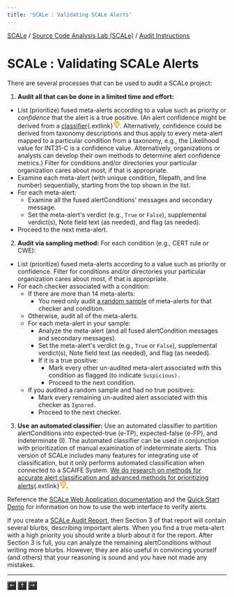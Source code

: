 ```yaml
---
title: 'SCALe : Validating SCALe Alerts'
---
```

[SCALe](index.md) / [Source Code Analysis Lab (SCALe)](Welcome.md) / [Audit Instructions](Audit-Instructions.md)
<!-- <legal> -->
<!-- SCALe version r.6.2.2.2.A -->
<!--  -->
<!-- Copyright 2020 Carnegie Mellon University. -->
<!--  -->
<!-- NO WARRANTY. THIS CARNEGIE MELLON UNIVERSITY AND SOFTWARE ENGINEERING -->
<!-- INSTITUTE MATERIAL IS FURNISHED ON AN "AS-IS" BASIS. CARNEGIE MELLON -->
<!-- UNIVERSITY MAKES NO WARRANTIES OF ANY KIND, EITHER EXPRESSED OR -->
<!-- IMPLIED, AS TO ANY MATTER INCLUDING, BUT NOT LIMITED TO, WARRANTY OF -->
<!-- FITNESS FOR PURPOSE OR MERCHANTABILITY, EXCLUSIVITY, OR RESULTS -->
<!-- OBTAINED FROM USE OF THE MATERIAL. CARNEGIE MELLON UNIVERSITY DOES NOT -->
<!-- MAKE ANY WARRANTY OF ANY KIND WITH RESPECT TO FREEDOM FROM PATENT, -->
<!-- TRADEMARK, OR COPYRIGHT INFRINGEMENT. -->
<!--  -->
<!-- Released under a MIT (SEI)-style license, please see COPYRIGHT file or -->
<!-- contact permission@sei.cmu.edu for full terms. -->
<!--  -->
<!-- [DISTRIBUTION STATEMENT A] This material has been approved for public -->
<!-- release and unlimited distribution.  Please see Copyright notice for -->
<!-- non-US Government use and distribution. -->
<!--  -->
<!-- DM19-1274 -->
<!-- </legal> -->

SCALe : Validating SCALe Alerts
================================

There are several processes that can  be used to audit a SCALe project:

1. **Audit all that can be done in a limited time and effort:**

-   List (prioritize) fused meta-alerts according to a value such as
    priority or *confidence* that the alert is a true positive. (An
    alert confidence might be derived from a
    [classifier](https://insights.sei.cmu.edu/sei_blog/static-analysis-alert-classification-and-prioritization/){.extlink}![(lightbulb)](images/icons/emoticons/lightbulb_on.png).
    Alternatively, confidence could be derived from taxonomy
    descriptions and thus apply to every meta-alert mapped to a
    particular condition from a taxonomy, e.g., the Likelihood value for
    INT31-C is a confidence value. Alternatively, organizations or
    analysts can develop their own methods to determine alert confidence
    metrics.) Filter for conditions and/or directories your particular
    organization cares about most, if that is appropriate.
-   Examine each meta-alert (with unique condition, filepath, and line
    number) sequentially, starting from the top shown in the list.
-   For each meta-alert:
    -   Examine all the fused alertConditions' messages and secondary message.
    -   Set the meta-alert's verdict (e.g., `True` or `False`),
        supplemental verdict(s), Note field text (as needed), and flag
        (as needed).
-   Proceed to the next meta-alert.

2. **Audit via sampling method:** For each condition (e.g., CERT rule
or CWE):

-   List (prioritize) fused meta-alerts according to a value such as
    priority or confidence. Filter for conditions and/or directories
    your particular organization cares about most, if that is
    appropriate.
-   For each checker associated with a condition:
    -   If there are more than 14 meta-alerts:
        -   You need only audit [a random
            sample](Creating-a-Random-Sample.md) of
            meta-alerts for that checker and condition.
    -    Otherwise, audit all of the meta-alerts.
    -   For each meta-alert in your sample:
        -   Analyze the meta-alert (and all fused alertCondition messages and
            secondary messages).
        -   Set the meta-alert's verdict (e.g., `True` or `False`),
            supplemental verdict(s), Note field text (as needed), and
            flag (as needed).
        -   If it is a true positive:
            -   Mark every other un-audited meta-alert associated with
                this condition as flagged (to indicate `Suspicious).`
            -   Proceed to the next condition.
    -   If you audited a random sample and had no true positives:
        -   Mark every remaining un-audited alert associated with this
            checker as `Ignored.`
        -   Proceed to the next checker.

3. **Use** **an automated classifier:** Use an automated classifier to
partition alertConditions into expected-true (e-TP), expected-false (e-FP), and
indeterminate (I). The automated classifier can be used in conjunction
with prioritization of manual examination of indeterminate alerts. This
version of SCALe includes many features for integrating use of
classification, but it only performs automated classification when connected to a SCAIFE System.
[We do research on methods for accurate alert classification and advanced methods for prioritizing alerts](https://www.sei.cmu.edu/research-capabilities/all-work/display.cfm?customel_datapageid_4050=6453){.extlink}![(lightbulb)](images/icons/emoticons/lightbulb_on.png).


Reference the [SCALe Web Application
documentation](The-SCALe-Web-App.md#Alert-Viewer-Fields)
and the [Quick Start
Demo](SCALe-Quick-Start-Demo-for-Auditors.md) for
information on how to use the web interface to verify alerts.

If you create a [SCALe Audit
Report](Building-an-Audit-Report.md), then Section 3 of that
report will contain several blurbs, describing important alerts. When
you find a true meta-alert with a high priority you should write a blurb
about it for the report. After Section 3 is full, you can analyze the
remaining alertConditions without writing more blurbs. However, they are also
useful in convincing yourself (and others) that your reasoning is sound
and you have not made any mistakes.

------------------------------------------------------------------------

[![](attachments/arrow_left.png)](SQL-Dump.md)
[![](attachments/arrow_up.png)](Audit-Instructions.md)
[![](attachments/arrow_right.png)](Building-an-Audit-Report.md)

